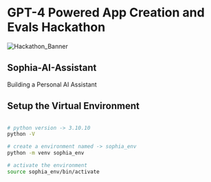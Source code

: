 # GPT-4 Powered App Creation and Evals Hackathon

![Hackathon_Banner]("images/lablabai_hackathon.JPG")

## Sophia-AI-Assistant

Building a Personal AI Assistant

## Setup the Virtual Environment

```bash

# python version -> 3.10.10
python -V 

# create a environment named -> sophia_env
python -m venv sophia_env

# activate the environment
source sophia_env/bin/activate

```
